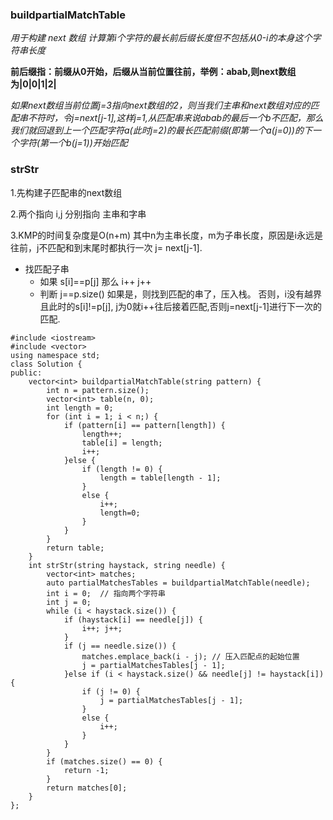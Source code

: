 
### buildpartialMatchTable

  *用于构建 next 数组 计算第i个字符的最长前后缀长度但不包括从0-i的本身这个字符串长度*
  
  **前后缀指：前缀从0开始，后缀从当前位置往前，举例：abab,则next数组为|0|0|1|2|**
  
  *如果next数组当前位置j=3指向next数组的2，则当我们主串和next数组对应的匹配串不符时，令j=next[j-1],这样j=1,从匹配串来说abab的最后一个b不匹配，那么我们就回退到上一个匹配字符a(此时j=2)的最长匹配前缀(即第一个a(j=0))的下一个字符(第一个b(j=1))开始匹配*

### strStr

  1.先构建子匹配串的next数组
  
  2.两个指向 i,j 分别指向 主串和字串
  
  3.KMP的时间复杂度是O(n+m) 其中n为主串长度，m为子串长度，原因是i永远是往前，j不匹配和到末尾时都执行一次 j= next[j-1].
  
  - 找匹配子串
    - 如果 s[i]==p[j] 那么 i++ j++ 
    - 判断 j==p.size() 如果是，则找到匹配的串了，压入栈。 否则，i没有越界且此时的s[i]!=p[j], j为0就i++往后接着匹配,否则j=next[j-1]进行下一次的匹配.
```
#include <iostream>
#include <vector>
using namespace std;
class Solution {
public:
    vector<int> buildpartialMatchTable(string pattern) {
        int n = pattern.size();
        vector<int> table(n, 0);
        int length = 0;
        for (int i = 1; i < n;) {
            if (pattern[i] == pattern[length]) {
                length++;
                table[i] = length;
                i++;
            }else {
                if (length != 0) {
                    length = table[length - 1];
                }
                else {
                    i++;
                    length=0;
                }
            }
        }
        return table;
    }
    int strStr(string haystack, string needle) {
        vector<int> matches;
        auto partialMatchesTables = buildpartialMatchTable(needle);
        int i = 0;  // 指向两个字符串
        int j = 0;
        while (i < haystack.size()) {
            if (haystack[i] == needle[j]) {
                i++; j++;
            }
            if (j == needle.size()) {
                matches.emplace_back(i - j); // 压入匹配点的起始位置
                j = partialMatchesTables[j - 1];
            }else if (i < haystack.size() && needle[j] != haystack[i]) {
                if (j != 0) {
                    j = partialMatchesTables[j - 1];
                }
                else {
                    i++;
                }
            }
        }
        if (matches.size() == 0) {
            return -1;
        }
        return matches[0];
    }
};
```
